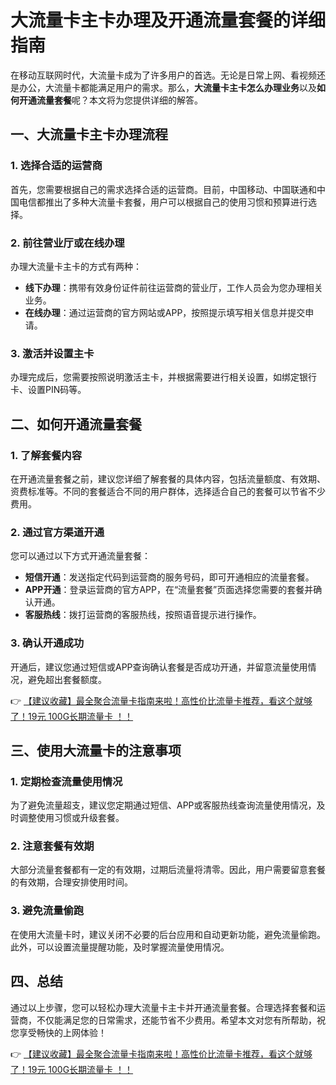 # 大流量卡主卡办理及开通流量套餐的详细指南

在移动互联网时代，大流量卡成为了许多用户的首选。无论是日常上网、看视频还是办公，大流量卡都能满足用户的需求。那么，**大流量卡主卡怎么办理业务**以及**如何开通流量套餐**呢？本文将为您提供详细的解答。

## 一、大流量卡主卡办理流程

### 1. 选择合适的运营商
首先，您需要根据自己的需求选择合适的运营商。目前，中国移动、中国联通和中国电信都推出了多种大流量卡套餐，用户可以根据自己的使用习惯和预算进行选择。

### 2. 前往营业厅或在线办理
办理大流量卡主卡的方式有两种：
- **线下办理**：携带有效身份证件前往运营商的营业厅，工作人员会为您办理相关业务。
- **在线办理**：通过运营商的官方网站或APP，按照提示填写相关信息并提交申请。

### 3. 激活并设置主卡
办理完成后，您需要按照说明激活主卡，并根据需要进行相关设置，如绑定银行卡、设置PIN码等。

## 二、如何开通流量套餐

### 1. 了解套餐内容
在开通流量套餐之前，建议您详细了解套餐的具体内容，包括流量额度、有效期、资费标准等。不同的套餐适合不同的用户群体，选择适合自己的套餐可以节省不少费用。

### 2. 通过官方渠道开通
您可以通过以下方式开通流量套餐：
- **短信开通**：发送指定代码到运营商的服务号码，即可开通相应的流量套餐。
- **APP开通**：登录运营商的官方APP，在“流量套餐”页面选择您需要的套餐并确认开通。
- **客服热线**：拨打运营商的客服热线，按照语音提示进行操作。

### 3. 确认开通成功
开通后，建议您通过短信或APP查询确认套餐是否成功开通，并留意流量使用情况，避免超出套餐额度。

👉 [【建议收藏】最全聚合流量卡指南来啦！高性价比流量卡推荐，看这个就够了！19元 100G长期流量卡 ！！](https://bit.ly/Liuliangka)

## 三、使用大流量卡的注意事项

### 1. 定期检查流量使用情况
为了避免流量超支，建议您定期通过短信、APP或客服热线查询流量使用情况，及时调整使用习惯或升级套餐。

### 2. 注意套餐有效期
大部分流量套餐都有一定的有效期，过期后流量将清零。因此，用户需要留意套餐的有效期，合理安排使用时间。

### 3. 避免流量偷跑
在使用大流量卡时，建议关闭不必要的后台应用和自动更新功能，避免流量偷跑。此外，可以设置流量提醒功能，及时掌握流量使用情况。

## 四、总结

通过以上步骤，您可以轻松办理大流量卡主卡并开通流量套餐。合理选择套餐和运营商，不仅能满足您的日常需求，还能节省不少费用。希望本文对您有所帮助，祝您享受畅快的上网体验！

👉 [【建议收藏】最全聚合流量卡指南来啦！高性价比流量卡推荐，看这个就够了！19元 100G长期流量卡 ！！](https://bit.ly/Liuliangka)